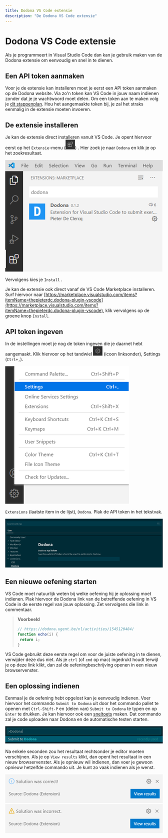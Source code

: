 ```yaml
---
title: Dodona VS Code extensie
description: "De Dodona VS Code extensie"
---
```


# Dodona VS Code extensie

Als je programmeert in Visual Studio Code dan kan je gebruik maken van de Dodona extensie om eenvoudig en snel in te dienen.

## Een API token aanmaken

Voor je de extensie kan installeren moet je eerst een API token aanmaken op de Dodona website. Via zo'n token kan VS Code in jouw naam indienen zonder dat je je wachtwoord moet delen. Om een token aan te maken volg je [dit stappenplan](/nl/guides/creating-an-api-token). Hou het aangemaakte token bij, je zal het straks eenmalig in de extensie moeten invoeren.

## De extensie installeren

Je kan de extensie direct installeren vanuit VS Code. Je opent hiervoor eerst op het `Extensie`-menu (<img src="./extensions-view-icon.png" alt="Extensions" width=30px; />) . Hier zoek je naar `Dodona` en klik je op het zoekresultaat.

![settings](./vs_code_dodona_marketplace.png)

Vervolgens kies je `Install` .

Je kan de extensie ook direct vanaf de VS Code Marketplace installeren. Surf hiervoor naar [https://marketplace.visualstudio.com/items?itemName=thepieterdc.dodona-plugin-vscode](https://marketplace.visualstudio.com/items?itemName=thepieterdc.dodona-plugin-vscode), klik vervolgens op de groene  knop `Install`.

## API token ingeven

In de instellingen moet je nog de token ingeven die je daarnet hebt aangemaakt. Klik hiervoor op het tandwiel <img src="./cogwheel.png" alt="cogwheel" width=30px;/> (icoon linksonder), Settings (`Ctrl+,`).

![Settings](./vs_code_settings.png)

`Extensions` (laatste item in de lijst), `Dodona`. Plak de API token in het tekstvak.

![API token](./api-token.png)

## Een nieuwe oefening starten

VS Code moet natuurlijk weten bij welke oefening hij je oplossing moet indienen. Plak hiervoor de Dodona link van de betreffende oefening in VS Code in de eerste regel van jouw oplossing. Zet vervolgens die link in commentaar.

> **Voorbeeld**
>
> ```javascript
> // https://dodona.ugent.be/nl/activities/1545120484/
> function echo(i) {
>  return i;
> }
> ```

VS Code gebruikt deze eerste regel om voor de juiste oefening in te dienen, verwijder deze dus niet. Als je `ctrl` (of `cmd` op mac) ingedrukt houdt terwijl je op deze link klikt, dan zal de oefeningbeschrijving openen in een nieuw browservenster.

## Een oplossing indienen

Eenmaal je de oefening hebt opgelost kan je eenvoudig indienen. Voer hiervoor het commando  `Submit to Dodona` uit door het commando pallet te openen met `Ctrl-Shift-P` en (delen van) `Submit to Dodona` te typen en op `Enter` te drukken.  Je kan hiervoor ook een [sneltoets](https://code.visualstudio.com/docs/getstarted/keybindings#_keyboard-shortcuts-editor) maken. Dat commando zal je code uploaden naar Dodona en de automatische testen starten.

![Submit](./submit.png)

Na enkele seconden zou het resultaat rechtsonder je editor moeten verschijnen. Als je op `View results` klikt, dan opent het resultaat in een nieuw browservenster. Als je opnieuw wil indienen, dan voer je gewoon opnieuw hetzelfde commando uit. Je kunt zo vaak indienen als je wenst.

![correct solution](./vs_code_correct_view_results.png)
![incorrect solution](./vs_code_incorrect_view_results.png)

